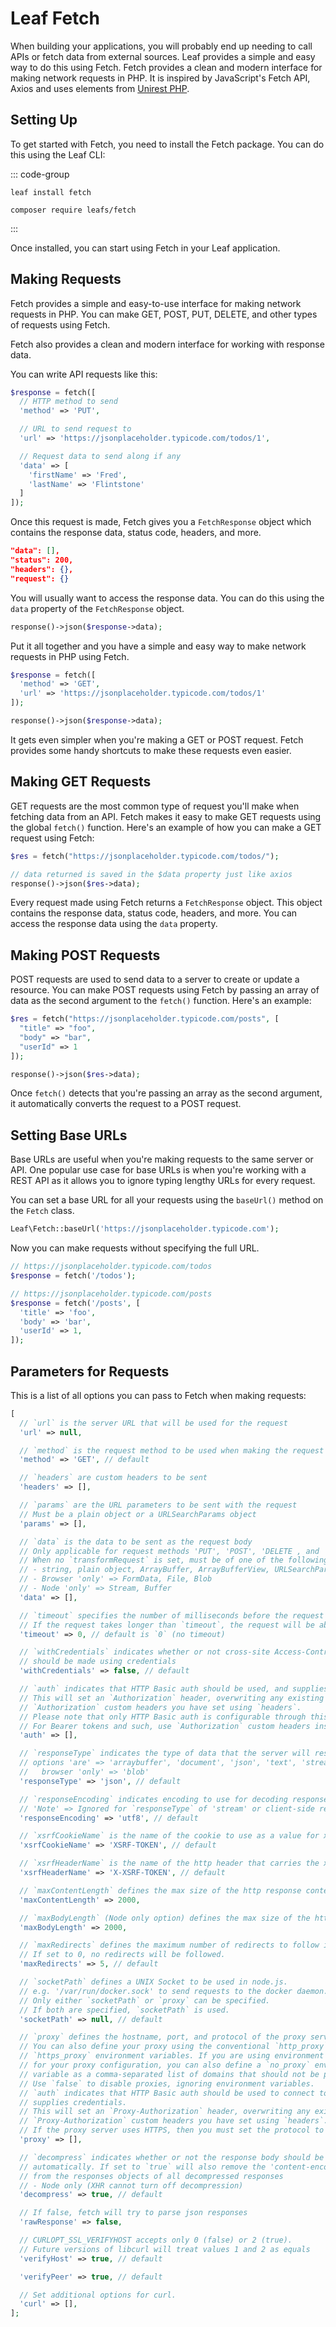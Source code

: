 # Leaf Fetch

When building your applications, you will probably end up needing to call APIs or fetch data from external sources. Leaf provides a simple and easy way to do this using Fetch. Fetch provides a clean and modern interface for making network requests in PHP. It is inspired by JavaScript's Fetch API, Axios and uses elements from [Unirest PHP](https://github.com/Kong/unirest-php).

## Setting Up

To get started with Fetch, you need to install the Fetch package. You can do this using the Leaf CLI:

::: code-group

```bash:no-line-numbers [Leaf CLI]
leaf install fetch
```

```bash:no-line-numbers [Composer]
composer require leafs/fetch
```

:::

Once installed, you can start using Fetch in your Leaf application.

## Making Requests

Fetch provides a simple and easy-to-use interface for making network requests in PHP. You can make GET, POST, PUT, DELETE, and other types of requests using Fetch.

Fetch also provides a clean and modern interface for working with response data.

You can write API requests like this:

```php
$response = fetch([
  // HTTP method to send
  'method' => 'PUT',

  // URL to send request to
  'url' => 'https://jsonplaceholder.typicode.com/todos/1',

  // Request data to send along if any
  'data' => [
    'firstName' => 'Fred',
    'lastName' => 'Flintstone'
  ]
]);
```

Once this request is made, Fetch gives you a `FetchResponse` object which contains the response data, status code, headers, and more.

```json
"data": [],
"status": 200,
"headers": {},
"request": {}
```

You will usually want to access the response data. You can do this using the `data` property of the `FetchResponse` object.

```php
response()->json($response->data);
```

Put it all together and you have a simple and easy way to make network requests in PHP using Fetch.

```php
$response = fetch([
  'method' => 'GET',
  'url' => 'https://jsonplaceholder.typicode.com/todos/1'
]);

response()->json($response->data);
```

It gets even simpler when you're making a GET or POST request. Fetch provides some handy shortcuts to make these requests even easier.

## Making GET Requests

GET requests are the most common type of request you'll make when fetching data from an API. Fetch makes it easy to make GET requests using the global `fetch()` function. Here's an example of how you can make a GET request using Fetch:

```php
$res = fetch("https://jsonplaceholder.typicode.com/todos/");

// data returned is saved in the $data property just like axios
response()->json($res->data);
```

Every request made using Fetch returns a `FetchResponse` object. This object contains the response data, status code, headers, and more. You can access the response data using the `data` property.

## Making POST Requests

POST requests are used to send data to a server to create or update a resource. You can make POST requests using Fetch by passing an array of data as the second argument to the `fetch()` function. Here's an example:

```php
$res = fetch("https://jsonplaceholder.typicode.com/posts", [
  "title" => "foo",
  "body" => "bar",
  "userId" => 1
]);

response()->json($res->data);
```

Once `fetch()` detects that you're passing an array as the second argument, it automatically converts the request to a POST request.

## Setting Base URLs

Base URLs are useful when you're making requests to the same server or API. One popular use case for base URLs is when you're working with a REST API as it allows you to ignore typing lengthy URLs for every request.

You can set a base URL for all your requests using the `baseUrl()` method on the `Fetch` class.

```php
Leaf\Fetch::baseUrl('https://jsonplaceholder.typicode.com');
```

Now you can make requests without specifying the full URL.

```php
// https://jsonplaceholder.typicode.com/todos
$response = fetch('/todos');

// https://jsonplaceholder.typicode.com/posts
$response = fetch('/posts', [
  'title' => 'foo',
  'body' => 'bar',
  'userId' => 1,
]);
```

## Parameters for Requests

This is a list of all options you can pass to Fetch when making requests:

```php
[
  // `url` is the server URL that will be used for the request
  'url' => null,

  // `method` is the request method to be used when making the request
  'method' => 'GET', // default

  // `headers` are custom headers to be sent
  'headers' => [],

  // `params` are the URL parameters to be sent with the request
  // Must be a plain object or a URLSearchParams object
  'params' => [],

  // `data` is the data to be sent as the request body
  // Only applicable for request methods 'PUT', 'POST', 'DELETE , and 'PATCH'
  // When no `transformRequest` is set, must be of one of the following types:
  // - string, plain object, ArrayBuffer, ArrayBufferView, URLSearchParams
  // - Browser 'only' => FormData, File, Blob
  // - Node 'only' => Stream, Buffer
  'data' => [],

  // `timeout` specifies the number of milliseconds before the request times out.
  // If the request takes longer than `timeout`, the request will be aborted.
  'timeout' => 0, // default is `0` (no timeout)

  // `withCredentials` indicates whether or not cross-site Access-Control requests
  // should be made using credentials
  'withCredentials' => false, // default

  // `auth` indicates that HTTP Basic auth should be used, and supplies credentials.
  // This will set an `Authorization` header, overwriting any existing
  // `Authorization` custom headers you have set using `headers`.
  // Please note that only HTTP Basic auth is configurable through this parameter.
  // For Bearer tokens and such, use `Authorization` custom headers instead.
  'auth' => [],

  // `responseType` indicates the type of data that the server will respond with
  // options 'are' => 'arraybuffer', 'document', 'json', 'text', 'stream'
  //   browser 'only' => 'blob'
  'responseType' => 'json', // default

  // `responseEncoding` indicates encoding to use for decoding responses (Node.js only)
  // 'Note' => Ignored for `responseType` of 'stream' or client-side requests
  'responseEncoding' => 'utf8', // default

  // `xsrfCookieName` is the name of the cookie to use as a value for xsrf token
  'xsrfCookieName' => 'XSRF-TOKEN', // default

  // `xsrfHeaderName` is the name of the http header that carries the xsrf token value
  'xsrfHeaderName' => 'X-XSRF-TOKEN', // default

  // `maxContentLength` defines the max size of the http response content in bytes allowed in node.js
  'maxContentLength' => 2000,

  // `maxBodyLength` (Node only option) defines the max size of the http request content in bytes allowed
  'maxBodyLength' => 2000,

  // `maxRedirects` defines the maximum number of redirects to follow in node.js.
  // If set to 0, no redirects will be followed.
  'maxRedirects' => 5, // default

  // `socketPath` defines a UNIX Socket to be used in node.js.
  // e.g. '/var/run/docker.sock' to send requests to the docker daemon.
  // Only either `socketPath` or `proxy` can be specified.
  // If both are specified, `socketPath` is used.
  'socketPath' => null, // default

  // `proxy` defines the hostname, port, and protocol of the proxy server.
  // You can also define your proxy using the conventional `http_proxy` and
  // `https_proxy` environment variables. If you are using environment variables
  // for your proxy configuration, you can also define a `no_proxy` environment
  // variable as a comma-separated list of domains that should not be proxied.
  // Use `false` to disable proxies, ignoring environment variables.
  // `auth` indicates that HTTP Basic auth should be used to connect to the proxy, and
  // supplies credentials.
  // This will set an `Proxy-Authorization` header, overwriting any existing
  // `Proxy-Authorization` custom headers you have set using `headers`.
  // If the proxy server uses HTTPS, then you must set the protocol to `https`. 
  'proxy' => [],

  // `decompress` indicates whether or not the response body should be decompressed 
  // automatically. If set to `true` will also remove the 'content-encoding' header 
  // from the responses objects of all decompressed responses
  // - Node only (XHR cannot turn off decompression)
  'decompress' => true, // default

  // If false, fetch will try to parse json responses
  'rawResponse' => false,

  // CURLOPT_SSL_VERIFYHOST accepts only 0 (false) or 2 (true).
  // Future versions of libcurl will treat values 1 and 2 as equals
  'verifyHost' => true, // default

  'verifyPeer' => true, // default

  // Set additional options for curl.
  'curl' => [],
];
```
